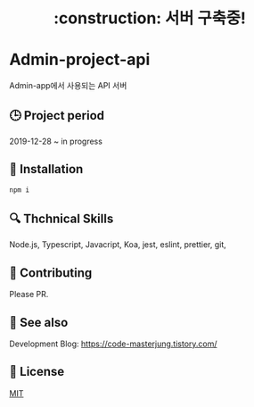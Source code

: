 <h1 align="center"> :construction: 서버 구축중!</h1>

# Admin-project-api

Admin-app에서 사용되는 API 서버

## :clock3: Project period

2019-12-28 ~ in progress

## :triangular_ruler: Installation

```javascript
npm i
```

## :mag: Thchnical Skills

Node.js, Typescript, Javacript, Koa, jest, eslint, prettier, git,

## :pray: Contributing

Please PR.

## :eyes: See also

Development Blog: https://code-masterjung.tistory.com/

## :traffic_light: License

[MIT](LICENSE)
